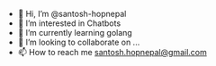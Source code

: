 - 👋 Hi, I’m @santosh-hopnepal
- 👀 I’m interested in Chatbots
- 🌱 I’m currently learning golang
- 💞️ I’m looking to collaborate on ...
- 📫 How to reach me santosh.hopnepal@gmail.com

<!---
santosh-hopnepal/santosh-hopnepal is a ✨ special ✨ repository because its `README.md` (this file) appears on your GitHub profile.
You can click the Preview link to take a look at your changes.
--->
